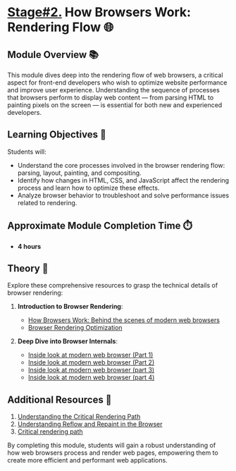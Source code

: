 # [Stage#2.](../../) How Browsers Work: Rendering Flow 🌐

## Module Overview 📚

This module dives deep into the rendering flow of web browsers, a critical aspect for front-end developers who wish to optimize website performance and improve user experience. Understanding the sequence of processes that browsers perform to display web content — from parsing HTML to painting pixels on the screen — is essential for both new and experienced developers.

## Learning Objectives 🎯

Students will:

- Understand the core processes involved in the browser rendering flow: parsing, layout, painting, and compositing.
- Identify how changes in HTML, CSS, and JavaScript affect the rendering process and learn how to optimize these effects.
- Analyze browser behavior to troubleshoot and solve performance issues related to rendering.

## Approximate Module Completion Time ⏱️

- **4 hours**

## Theory 📖

Explore these comprehensive resources to grasp the technical details of browser rendering:

1. **Introduction to Browser Rendering**:

   - [How Browsers Work: Behind the scenes of modern web browsers](https://web.dev/howbrowserswork/)
   - [Browser Rendering Optimization](https://developers.google.com/web/fundamentals/performance/rendering)

2. **Deep Dive into Browser Internals**:
   - [Inside look at modern web browser (Part 1)](https://developer.chrome.com/blog/inside-browser-part1)
   - [Inside look at modern web browser (Part 2)](https://developer.chrome.com/blog/inside-browser-part2)
   - [Inside look at modern web browser (part 3)](https://developer.chrome.com/blog/inside-browser-part3)
   - [Inside look at modern web browser (part 4)](https://developer.chrome.com/blog/inside-browser-part4)

## Additional Resources 📘

1. [Understanding the Critical Rendering Path](https://youtu.be/0IsQqJ7pwhw)
2. [Understanding Reflow and Repaint in the Browser](https://dev.to/gopal1996/understanding-reflow-and-repaint-in-the-browser-1jbg)
3. [Critical rendering path](https://developer.mozilla.org/en-US/docs/Web/Performance/Critical_rendering_path)

By completing this module, students will gain a robust understanding of how web browsers process and render web pages, empowering them to create more efficient and performant web applications.
